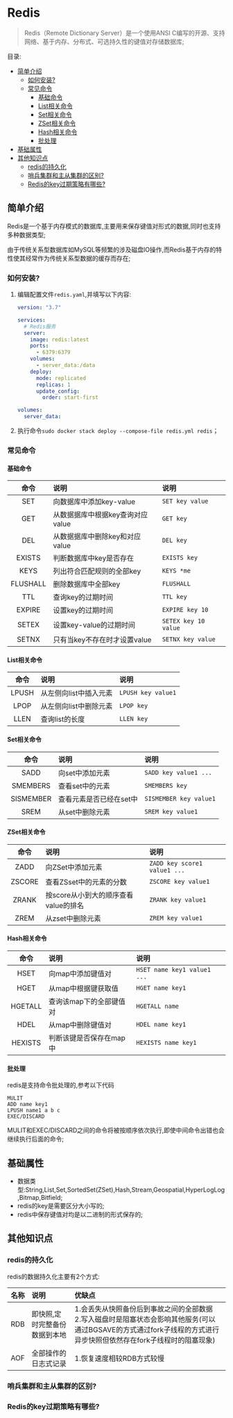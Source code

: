 # Redis <!-- omit in toc -->

> Redis（Remote Dictionary Server）是一个使用ANSI C编写的开源、支持网络、基于内存、分布式、可选持久性的键值对存储数据库;

目录:

- [简单介绍](#简单介绍)
  - [如何安装?](#如何安装)
  - [常见命令](#常见命令)
    - [基础命令](#基础命令)
    - [List相关命令](#list相关命令)
    - [Set相关命令](#set相关命令)
    - [ZSet相关命令](#zset相关命令)
    - [Hash相关命令](#hash相关命令)
    - [批处理](#批处理)
- [基础属性](#基础属性)
- [其他知识点](#其他知识点)
  - [redis的持久化](#redis的持久化)
  - [哨兵集群和主从集群的区别?](#哨兵集群和主从集群的区别)
  - [Redis的key过期策略有哪些?](#redis的key过期策略有哪些)

## 简单介绍

Redis是一个基于内存模式的数据库,主要用来保存键值对形式的数据,同时也支持多种数据类型;

由于传统关系型数据库如MySQL等频繁的涉及磁盘IO操作,而Redis基于内存的特性使其经常作为传统关系型数据的缓存而存在;

### 如何安装?

1. 编辑配置文件`redis.yaml`,并填写以下内容:

   ```yaml
   version: "3.7"

   services:
     # Redis服务
     server:
       image: redis:latest
       ports:
         - 6379:6379
       volumes:
         - server_data:/data
       deploy:
         mode: replicated
         replicas: 1
         update_config:
           order: start-first

   volumes:
     server_data:
   ```

2. 执行命令`sudo docker stack deploy --compose-file redis.yml redis`；

### 常见命令

#### 基础命令

|   命令   | 说明                             | 说明                 |
| :------: | :------------------------------- | :------------------- |
|   SET    | 向数据库中添加key-value          | `SET key value`      |
|   GET    | 从数据据库中根据key查询对应value | `GET key`            |
|   DEL    | 从数据据库中删除key和对应value   | `DEL key`            |
|  EXISTS  | 判断数据库中key是否存在          | `EXISTS key`         |
|   KEYS   | 列出符合匹配规则的全部key        | `KEYS *me`           |
| FLUSHALL | 删除数据库中全部key              | `FLUSHALL`           |
|   TTL    | 查询key的过期时间                | `TTL key`            |
|  EXPIRE  | 设置key的过期时间                | `EXPIRE key 10`      |
|  SETEX   | 设置key-value的过期时间          | `SETEX key 10 value` |
|  SETNX   | 只有当key不存在时才设置value     | `SETNX key value`    |

#### List相关命令

| 命令  | 说明                   | 说明               |
| :---: | :--------------------- | :----------------- |
| LPUSH | 从左侧向list中插入元素 | `LPUSH key value1` |
| LPOP  | 从左侧向list中删除元素 | `LPOP key`         |
| LLEN  | 查询list的长度         | `LLEN key`         |

#### Set相关命令

|   命令    | 说明                    | 说明                   |
| :-------: | :---------------------- | :--------------------- |
|   SADD    | 向set中添加元素         | `SADD key value1 ...`  |
| SMEMBERS  | 查看set中的元素         | `SMEMBERS key`         |
| SISMEMBER | 查看元素是否已经在set中 | `SISMEMBER key value1` |
|   SREM    | 从set中删除元素         | `SREM key value1`      |

#### ZSet相关命令

|  命令  | 说明                                 | 说明                         |
| :----: | :----------------------------------- | :--------------------------- |
|  ZADD  | 向ZSet中添加元素                     | `ZADD key score1 value1 ...` |
| ZSCORE | 查看ZSset中的元素的分数              | `ZSCORE key value1`          |
| ZRANK  | 按score从小到大的顺序查看value的排名 | `ZRANK key value1`           |
|  ZREM  | 从zset中删除元素                     | `ZREM key value1`            |

#### Hash相关命令

|  命令   | 说明                    | 说明                        |
| :-----: | :---------------------- | :-------------------------- |
|  HSET   | 向map中添加键值对       | `HSET name key1 value1 ...` |
|  HGET   | 从map中根据键获取值     | `HGET name key1`            |
| HGETALL | 查询该map下的全部键值对 | `HGETALL name`              |
|  HDEL   | 从map中删除键值对       | `HDEL name key1`            |
| HEXISTS | 判断该键是否保存在map中 | `HEXISTS name key1`         |

#### 批处理

redis是支持命令批处理的,参考以下代码

```redis
MULIT
ADD name key1
LPUSH name1 a b c
EXEC/DISCARD
```

MULIT和EXEC/DISCARD之间的命令将被按顺序依次执行,即使中间命令出错也会继续执行后面的命令;

## 基础属性

- 数据类型:String,List,Set,SortedSet(ZSet),Hash,Stream,Geospatial,HyperLogLog,Bitmap,Bitfield;
- redis的key是需要区分大小写的;
- redis中保存键值对均是以二进制的形式保存的;

## 其他知识点

### redis的持久化

redis的数据持久化主要有2个方式:

| 名称  | 说明                          | 优缺点                                                                                                                                                                  |
| :---: | :---------------------------- | :---------------------------------------------------------------------------------------------------------------------------------------------------------------------- |
|  RDB  | 即快照,定时完整备份数据到本地 | 1.会丢失从快照备份后到事故之间的全部数据<br> 2.写入磁盘时是阻塞状态会影响其他服务(可以通过BGSAVE的方式通过fork子线程的方式进行异步快照但依然存在fork子线程时的阻塞现象) |
|  AOF  | 全部操作的日志式记录          | 1.恢复速度相较RDB方式较慢                                                                                                                                               |

### 哨兵集群和主从集群的区别?

### Redis的key过期策略有哪些?
